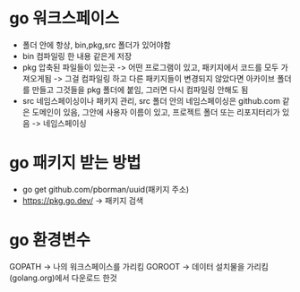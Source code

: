 # go 워크스페이스
- 폴더 안에 항상, bin,pkg,src 폴더가 있어야함
- bin 컴파일링 한 내용 같은게 저장
- pkg 압축된 파일들이 있는곳 -> 어떤 프로그램이 있고, 패키지에서 코드를 모두 가져오게됨 -> 그걸 컴파일링 하고 다른 패키지들이 변경되지 않았다면
아카이브 폴더를 만들고 그것들을 pkg 폴더에 붙임, 그러면 다시 컴파일링 안해도 됨 
- src 네임스페이싱이나 패키지 관리, src 폴더 안의 네임스페이싱은 github.com 같은 도메인이 있음, 그안에 사용자 이름이 있고, 프로젝트 폴더 또는 리포지터리가 있음 -> 네임스페이싱

# go 패키지 받는 방법
- go get github.com/pborman/uuid(패키지 주소)
- https://pkg.go.dev/ -> 패키지 검색

# go 환경변수
GOPATH -> 나의 워크스페이스를 가리킴
GOROOT -> 데이터 설치물을 가리킴 (golang.org)에서 다운로드 한것 
